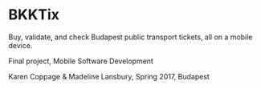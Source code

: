 # BKKTix
Buy, validate, and check Budapest public transport tickets, all on a mobile device.

Final project, Mobile Software Development

Karen Coppage & Madeline Lansbury, Spring 2017, Budapest

